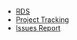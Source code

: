 - [RDS](https://docs.google.com/document/d/1D_9h-CYuhJH7Z0DhvyvOtqCE_yOIKEdo/edit?usp=sharing&ouid=115305099419614916786&rtpof=true&sd=true)
- [Project Tracking](https://docs.google.com/spreadsheets/d/1C3aySbPapm4kldIM0E3EzzDG9Ti3aRhE/edit?usp=sharing&ouid=115305099419614916786&rtpof=true&sd=true)
- [Issues Report](https://docs.google.com/spreadsheets/d/1RQO3zSkKck-ZCDA594yIkClTrz25zEWH/edit?usp=sharing&ouid=115305099419614916786&rtpof=true&sd=true)
